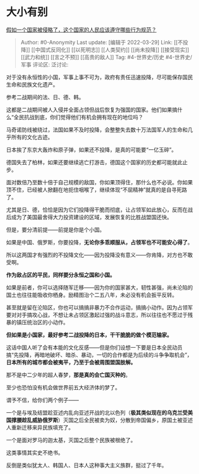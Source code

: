 # 大小有别
[假如一个国家被侵略了，这个国家的人民应该遵守哪些行为规范？](https://www.zhihu.com/question/524666806/answer/2412483906)

> Author: #0-Anonymity
> Last update: [编辑于 2022-03-29]
> Link: [[不投降]] [[中国式反同化]] [[以死明志]] [[人类契约]] [[尚未投降]] [[接受现实]] [[武力和统]] [[言之不预]] [[高贵的敌人]]
> Tag: #4-世界史/历史 #4-世界史/军事
> 评论区:
> 泛讨论:

对于没有永恒性的小国，军事上事不可为，政府有责任迅速投降，尽可能保存国民生命和民族文化遗产。

参考二战期间的法、日、德、韩。

这都是二战期间被人入侵并全面占领但战后恢复为强国的国家。他们如果搞什么“全民抗战到底，你们觉得他们有机会拥有现在的地位吗？

马奇诺防线被绕过，法国如果不及时投降，会整整失去数十万法国军人的生命和几乎所有的文化古迹。

日本挨了东京大轰炸和原子弹，如果还不投降，是真的可能要“一亿玉碎”。

德国失去了柏林，如果还要继续逃亡打游击，德国这个国家的历史都可能就此止步。

面对数倍乃至数十倍于自己规模的敌国，你如果顶得住，那什么也不必说。你如果顶不住，已经被人掀翻在地扼住咽喉了，继续体现“不屈精神”就真的是自寻死路了。

尤其是日、德，恰恰是因为它们投降得干脆而彻底，让占领军如此放心，反而在战后成为了美国最舍得大力投资建设的区域，发展恢复的比胜战盟国还快。

但是，要分清前提——前提是你是个小国。

如果是中国、俄罗斯，你要投降，**无论你多乖顺服从，占领军也不可能安心得了**。

所以这两国才有强烈的不投降文化——因为投降没有意义——你肯降，对方也不敢受啊。

**作为敌占区的平民，同样要分永恒之国和小国。**

如果是前者，你可以选择随军迁移——因为你的国家甚大，韧性甚强，尚未沦陷的国土也往往能吸收你栖身。励精图治个二五八年，未必没有机会扳平反转。

甚至就是留在沦陷区，你也可以搞搞非暴力不合作运动，搞搞小动作。因为占领军要对对手搞攻心战，不想让未占领区激起过强的战斗意志，所以往往也不愿过于残暴的镇压统治区的小动作。

**但如果是小国家，最好参考二战投降的日本，干干脆脆的做个模范输家。**

这话中国人听了会有本能的文化反感——但是你们设想一下要是日本全民动员搞“先投降，再暗地破坏、暗杀、暴动，一切的合作都是为后续的斗争争取机会”，**日本所有的城市都会被夷平，乃至于会被周围盟国肢解。**

那不是中二少年的超人春梦，**那是真的会亡国灭种的**。

至少也恐怕没有机会做世界前五大经济体的梦了。

谓予不信，给你们两个例子——

一个是与埃及结盟趁亚述内乱向亚述开战的北以色列（**极其类似现在的乌克兰受美国撑腰趁乱威胁俄罗斯**）灭国之后全民被卖为奴，分散到帝国偏乡，原国土被亚述人重新迁移来异民族填充了。

一个是面对罗马的迦太基，灭国之后整个民族被根绝了。

这类事情其实史不绝书。

反倒是类似犹太人、韩国人、日本人这种事大主义族群，挺过了千年。
